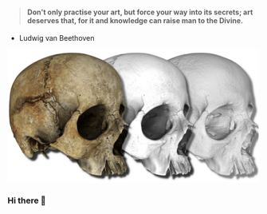 > #### Don't only practise your art, but force your way into its secrets; art deserves that, for it and knowledge can raise man to the Divine.

- Ludwig van Beethoven


![Skull Image](/skull13.png?raw=true "grid")

### Hi there 👋

<!--
**songho/songho** is a ✨ _special_ ✨ repository because its `README.md` (this file) appears on your GitHub profile.

Here are some ideas to get you started:

- 🔭 I’m currently working on ...
- 🌱 I’m currently learning ...
- 👯 I’m looking to collaborate on ...
- 🤔 I’m looking for help with ...
- 💬 Ask me about ...
- 📫 How to reach me: ...
- 😄 Pronouns: ...
- ⚡ Fun fact: ...
-->
